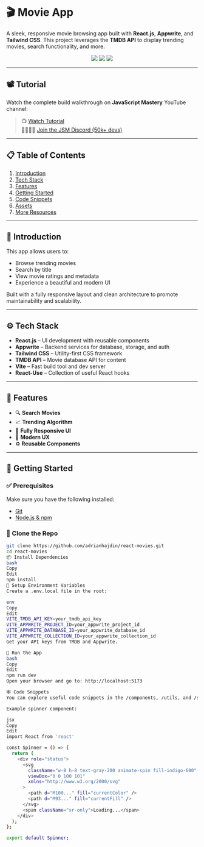 # 🎬 Movie App

A sleek, responsive movie browsing app built with **React.js**, **Appwrite**, and **Tailwind CSS**. This project leverages the **TMDB API** to display trending movies, search functionality, and more.


<div align="center">
  <img src="https://img.shields.io/badge/-React_JS-black?style=for-the-badge&logoColor=white&logo=react&color=61DAFB" />
  <img src="https://img.shields.io/badge/-Appwrite-black?style=for-the-badge&logoColor=white&logo=appwrite&color=FD366E" />
  <img src="https://img.shields.io/badge/-Tailwind_CSS-black?style=for-the-badge&logoColor=white&logo=tailwindcss&color=06B6D4" />
</div>

---

## 📽️ Tutorial

Watch the complete build walkthrough on **JavaScript Mastery** YouTube channel:

> 📺 [Watch Tutorial](https://www.youtube.com/watch?v=dCLhUialKPQ)  
> 👨‍👩‍👧‍👦 [Join the JSM Discord (50k+ devs)](https://discord.com/invite/n6EdbFJ)

---

## 📋 Table of Contents

1. [Introduction](#introduction)  
2. [Tech Stack](#tech-stack)  
3. [Features](#features)  
4. [Getting Started](#getting-started)  
5. [Code Snippets](#code-snippets)  
6. [Assets](#assets)  
7. [More Resources](#more-resources)  

---

## 🤖 Introduction

This app allows users to:

- Browse trending movies
- Search by title
- View movie ratings and metadata
- Experience a beautiful and modern UI

Built with a fully responsive layout and clean architecture to promote maintainability and scalability.

---

## ⚙️ Tech Stack

- **React.js** – UI development with reusable components  
- **Appwrite** – Backend services for database, storage, and auth  
- **Tailwind CSS** – Utility-first CSS framework  
- **TMDB API** – Movie database API for content  
- **Vite** – Fast build tool and dev server  
- **React-Use** – Collection of useful React hooks  

---

## 🔋 Features

- 🔍 **Search Movies**  
- 📈 **Trending Algorithm**  
- 📱 **Fully Responsive UI**  
- 🎨 **Modern UX**  
- ♻️ **Reusable Components**

---

## 🤸 Getting Started

### ✅ Prerequisites

Make sure you have the following installed:

- [Git](https://git-scm.com/)  
- [Node.js & npm](https://nodejs.org/)

### 🧱 Clone the Repo

```bash
git clone https://github.com/adrianhajdin/react-movies.git
cd react-movies
📦 Install Dependencies
bash
Copy
Edit
npm install
🔐 Setup Environment Variables
Create a .env.local file in the root:

env
Copy
Edit
VITE_TMDB_API_KEY=your_tmdb_api_key
VITE_APPWRITE_PROJECT_ID=your_appwrite_project_id
VITE_APPWRITE_DATABASE_ID=your_appwrite_database_id
VITE_APPWRITE_COLLECTION_ID=your_appwrite_collection_id
Get your API keys from TMDB and Appwrite.

🚀 Run the App
bash
Copy
Edit
npm run dev
Open your browser and go to: http://localhost:5173

🕸 Code Snippets
You can explore useful code snippets in the /components, /utils, and /styles directories of this project.

Example spinner component:

jsx
Copy
Edit
import React from 'react'

const Spinner = () => {
  return (
    <div role="status">
      <svg
        className="w-8 h-8 text-gray-200 animate-spin fill-indigo-600"
        viewBox="0 0 100 101"
        xmlns="http://www.w3.org/2000/svg"
      >
        <path d="M100..." fill="currentColor" />
        <path d="M93..." fill="currentFill" />
      </svg>
      <span className="sr-only">Loading...</span>
    </div>
  );
};

export default Spinner;
